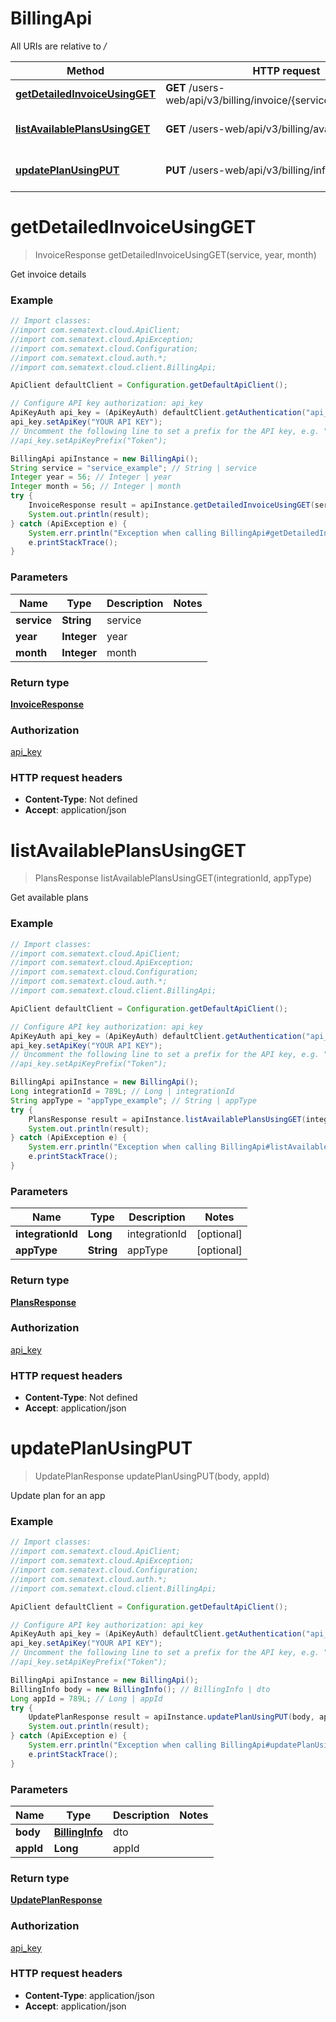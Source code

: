 # BillingApi

All URIs are relative to */*

| Method                                                                     | HTTP request                                                       | Description            |
| -------------------------------------------------------------------------- | ------------------------------------------------------------------ | ---------------------- |
| [**getDetailedInvoiceUsingGET**](BillingApi.md#getDetailedInvoiceUsingGET) | **GET** /users-web/api/v3/billing/invoice/{service}/{year}/{month} | Get invoice details    |
| [**listAvailablePlansUsingGET**](BillingApi.md#listAvailablePlansUsingGET) | **GET** /users-web/api/v3/billing/availablePlans                   | Get available plans    |
| [**updatePlanUsingPUT**](BillingApi.md#updatePlanUsingPUT)                 | **PUT** /users-web/api/v3/billing/info/{appId}                     | Update plan for an app |

<a name="getDetailedInvoiceUsingGET"></a>
# **getDetailedInvoiceUsingGET**
> InvoiceResponse getDetailedInvoiceUsingGET(service, year, month)

Get invoice details

### Example
```java
// Import classes:
//import com.sematext.cloud.ApiClient;
//import com.sematext.cloud.ApiException;
//import com.sematext.cloud.Configuration;
//import com.sematext.cloud.auth.*;
//import com.sematext.cloud.client.BillingApi;

ApiClient defaultClient = Configuration.getDefaultApiClient();

// Configure API key authorization: api_key
ApiKeyAuth api_key = (ApiKeyAuth) defaultClient.getAuthentication("api_key");
api_key.setApiKey("YOUR API KEY");
// Uncomment the following line to set a prefix for the API key, e.g. "Token" (defaults to null)
//api_key.setApiKeyPrefix("Token");

BillingApi apiInstance = new BillingApi();
String service = "service_example"; // String | service
Integer year = 56; // Integer | year
Integer month = 56; // Integer | month
try {
    InvoiceResponse result = apiInstance.getDetailedInvoiceUsingGET(service, year, month);
    System.out.println(result);
} catch (ApiException e) {
    System.err.println("Exception when calling BillingApi#getDetailedInvoiceUsingGET");
    e.printStackTrace();
}
```

### Parameters

| Name        | Type        | Description | Notes |
| ----------- | ----------- | ----------- | ----- |
| **service** | **String**  | service     |
| **year**    | **Integer** | year        |
| **month**   | **Integer** | month       |

### Return type

[**InvoiceResponse**](InvoiceResponse.md)

### Authorization

[api_key](../README.md#api_key)

### HTTP request headers

 - **Content-Type**: Not defined
 - **Accept**: application/json

<a name="listAvailablePlansUsingGET"></a>
# **listAvailablePlansUsingGET**
> PlansResponse listAvailablePlansUsingGET(integrationId, appType)

Get available plans

### Example
```java
// Import classes:
//import com.sematext.cloud.ApiClient;
//import com.sematext.cloud.ApiException;
//import com.sematext.cloud.Configuration;
//import com.sematext.cloud.auth.*;
//import com.sematext.cloud.client.BillingApi;

ApiClient defaultClient = Configuration.getDefaultApiClient();

// Configure API key authorization: api_key
ApiKeyAuth api_key = (ApiKeyAuth) defaultClient.getAuthentication("api_key");
api_key.setApiKey("YOUR API KEY");
// Uncomment the following line to set a prefix for the API key, e.g. "Token" (defaults to null)
//api_key.setApiKeyPrefix("Token");

BillingApi apiInstance = new BillingApi();
Long integrationId = 789L; // Long | integrationId
String appType = "appType_example"; // String | appType
try {
    PlansResponse result = apiInstance.listAvailablePlansUsingGET(integrationId, appType);
    System.out.println(result);
} catch (ApiException e) {
    System.err.println("Exception when calling BillingApi#listAvailablePlansUsingGET");
    e.printStackTrace();
}
```

### Parameters

| Name              | Type       | Description   | Notes      |
| ----------------- | ---------- | ------------- | ---------- |
| **integrationId** | **Long**   | integrationId | [optional] |
| **appType**       | **String** | appType       | [optional] |

### Return type

[**PlansResponse**](PlansResponse.md)

### Authorization

[api_key](../README.md#api_key)

### HTTP request headers

 - **Content-Type**: Not defined
 - **Accept**: application/json

<a name="updatePlanUsingPUT"></a>
# **updatePlanUsingPUT**
> UpdatePlanResponse updatePlanUsingPUT(body, appId)

Update plan for an app

### Example
```java
// Import classes:
//import com.sematext.cloud.ApiClient;
//import com.sematext.cloud.ApiException;
//import com.sematext.cloud.Configuration;
//import com.sematext.cloud.auth.*;
//import com.sematext.cloud.client.BillingApi;

ApiClient defaultClient = Configuration.getDefaultApiClient();

// Configure API key authorization: api_key
ApiKeyAuth api_key = (ApiKeyAuth) defaultClient.getAuthentication("api_key");
api_key.setApiKey("YOUR API KEY");
// Uncomment the following line to set a prefix for the API key, e.g. "Token" (defaults to null)
//api_key.setApiKeyPrefix("Token");

BillingApi apiInstance = new BillingApi();
BillingInfo body = new BillingInfo(); // BillingInfo | dto
Long appId = 789L; // Long | appId
try {
    UpdatePlanResponse result = apiInstance.updatePlanUsingPUT(body, appId);
    System.out.println(result);
} catch (ApiException e) {
    System.err.println("Exception when calling BillingApi#updatePlanUsingPUT");
    e.printStackTrace();
}
```

### Parameters

| Name      | Type                              | Description | Notes |
| --------- | --------------------------------- | ----------- | ----- |
| **body**  | [**BillingInfo**](BillingInfo.md) | dto         |
| **appId** | **Long**                          | appId       |

### Return type

[**UpdatePlanResponse**](UpdatePlanResponse.md)

### Authorization

[api_key](../README.md#api_key)

### HTTP request headers

 - **Content-Type**: application/json
 - **Accept**: application/json
